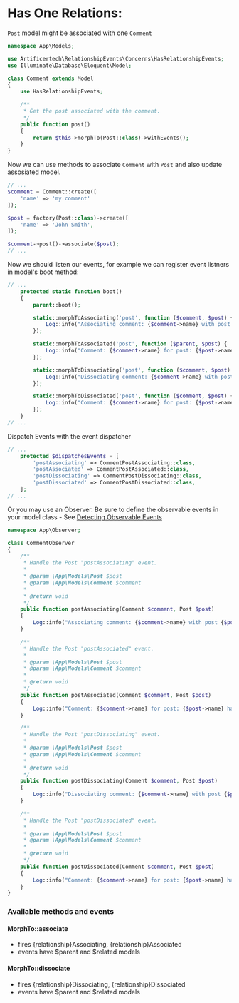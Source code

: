 # Has One Relations:

```Post``` model might be associated with one ```Comment```

```php
namespace App\Models;

use Artificertech\RelationshipEvents\Concerns\HasRelationshipEvents;
use Illuminate\Database\Eloquent\Model;

class Comment extends Model
{
    use HasRelationshipEvents;

    /**
     * Get the post associated with the comment.
     */
    public function post()
    {
        return $this->morphTo(Post::class)->withEvents();
    }
}
```

Now we can use methods to associate ```Comment``` with ```Post``` and also update assosiated model.

```php
// ...
$comment = Comment::create([
    'name' => 'my comment'
]);

$post = factory(Post::class)->create([
    'name' => 'John Smith',
]);

$comment->post()->associate($post);
// ...
```

Now we should listen our events, for example we can register event listners in model's boot method:
```php
// ...
    protected static function boot()
    {
        parent::boot();

        static::morphToAssociating('post', function ($comment, $post) {
            Log::info("Associating comment: {$comment->name} with post {$post->name}.");
        });

        static::morphToAssociated('post', function ($parent, $post) {
            Log::info("Comment: {$comment->name} for post: {$post->name} has been associated.");
        });

        static::morphToDissociating('post', function ($comment, $post) {
            Log::info("Dissociating comment: {$comment->name} with post {$post->name}.");
        });

        static::morphToDissociated('post', function ($comment, $post) {
            Log::info("Comment: {$comment->name} for post: {$post->name} has been dissociated.");
        });
    }
// ...
```

Dispatch Events with the event dispatcher
```php
// ...
    protected $dispatchesEvents = [
        'postAssociating' => CommentPostAssociating::class,
        'postAssociated' => CommentPostAssociated::class,
        'postDissociating' => CommentPostDissociating::class,
        'postDissociated' => CommentPostDissociated::class,
    ];
// ...
```

Or you may use an Observer. Be sure to define the observable events in your model class - See [Detecting Observable Events](../README.md#detecting-observable-events)
```php
namespace App\Observer;

class CommentObserver
{
    /**
     * Handle the Post "postAssociating" event.
     *
     * @param \App\Models\Post $post
     * @param \App\Models\Comment $comment
     *
     * @return void
     */
    public function postAssociating(Comment $comment, Post $post)
    {
        Log::info("Associating comment: {$comment->name} with post {$post->name}.");
    }

    /**
     * Handle the Post "postAssociated" event.
     *
     * @param \App\Models\Post $post
     * @param \App\Models\Comment $comment
     *
     * @return void
     */
    public function postAssociated(Comment $comment, Post $post)
    {
        Log::info("Comment: {$comment->name} for post: {$post->name} has been associated.");
    }

    /**
     * Handle the Post "postDissociating" event.
     *
     * @param \App\Models\Post $post
     * @param \App\Models\Comment $comment
     *
     * @return void
     */
    public function postDissociating(Comment $comment, Post $post)
    {
        Log::info("Dissociating comment: {$comment->name} with post {$post->name}.");
    }

    /**
     * Handle the Post "postDissociated" event.
     *
     * @param \App\Models\Post $post
     * @param \App\Models\Comment $comment
     *
     * @return void
     */
    public function postDissociated(Comment $comment, Post $post)
    {
        Log::info("Comment: {$comment->name} for post: {$post->name} has been dissociated.");
    }
}
```

### Available methods and events

#### MorphTo::associate
- fires {relationship}Associating, {relationship}Associated
- events have $parent and $related models

#### MorphTo::dissociate
- fires {relationship}Dissociating, {relationship}Dissociated
- events have $parent and $related models